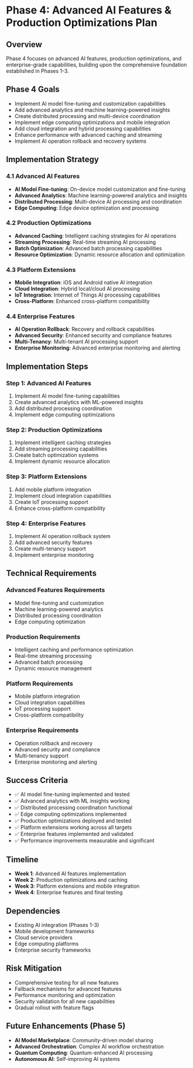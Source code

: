 # Phase 4: Advanced AI Features & Production Optimizations Plan

## Overview
Phase 4 focuses on advanced AI features, production optimizations, and enterprise-grade capabilities, building upon the comprehensive foundation established in Phases 1-3.

## Phase 4 Goals
- Implement AI model fine-tuning and customization capabilities
- Add advanced analytics and machine learning-powered insights
- Create distributed processing and multi-device coordination
- Implement edge computing optimizations and mobile integration
- Add cloud integration and hybrid processing capabilities
- Enhance performance with advanced caching and streaming
- Implement AI operation rollback and recovery systems

## Implementation Strategy

### 4.1 Advanced AI Features
- **AI Model Fine-tuning**: On-device model customization and fine-tuning
- **Advanced Analytics**: Machine learning-powered analytics and insights
- **Distributed Processing**: Multi-device AI processing and coordination
- **Edge Computing**: Edge device optimization and processing

### 4.2 Production Optimizations
- **Advanced Caching**: Intelligent caching strategies for AI operations
- **Streaming Processing**: Real-time streaming AI processing
- **Batch Optimization**: Advanced batch processing capabilities
- **Resource Optimization**: Dynamic resource allocation and optimization

### 4.3 Platform Extensions
- **Mobile Integration**: iOS and Android native AI integration
- **Cloud Integration**: Hybrid local/cloud AI processing
- **IoT Integration**: Internet of Things AI processing capabilities
- **Cross-Platform**: Enhanced cross-platform compatibility

### 4.4 Enterprise Features
- **AI Operation Rollback**: Recovery and rollback capabilities
- **Advanced Security**: Enhanced security and compliance features
- **Multi-Tenancy**: Multi-tenant AI processing support
- **Enterprise Monitoring**: Advanced enterprise monitoring and alerting

## Implementation Steps

### Step 1: Advanced AI Features
1. Implement AI model fine-tuning capabilities
2. Create advanced analytics with ML-powered insights
3. Add distributed processing coordination
4. Implement edge computing optimizations

### Step 2: Production Optimizations
1. Implement intelligent caching strategies
2. Add streaming processing capabilities
3. Create batch optimization systems
4. Implement dynamic resource allocation

### Step 3: Platform Extensions
1. Add mobile platform integration
2. Implement cloud integration capabilities
3. Create IoT processing support
4. Enhance cross-platform compatibility

### Step 4: Enterprise Features
1. Implement AI operation rollback system
2. Add advanced security features
3. Create multi-tenancy support
4. Implement enterprise monitoring

## Technical Requirements

### Advanced Features Requirements
- Model fine-tuning and customization
- Machine learning-powered analytics
- Distributed processing coordination
- Edge computing optimization

### Production Requirements
- Intelligent caching and performance optimization
- Real-time streaming processing
- Advanced batch processing
- Dynamic resource management

### Platform Requirements
- Mobile platform integration
- Cloud integration capabilities
- IoT processing support
- Cross-platform compatibility

### Enterprise Requirements
- Operation rollback and recovery
- Advanced security and compliance
- Multi-tenancy support
- Enterprise monitoring and alerting

## Success Criteria
- ✅ AI model fine-tuning implemented and tested
- ✅ Advanced analytics with ML insights working
- ✅ Distributed processing coordination functional
- ✅ Edge computing optimizations implemented
- ✅ Production optimizations deployed and tested
- ✅ Platform extensions working across all targets
- ✅ Enterprise features implemented and validated
- ✅ Performance improvements measurable and significant

## Timeline
- **Week 1**: Advanced AI features implementation
- **Week 2**: Production optimizations and caching
- **Week 3**: Platform extensions and mobile integration
- **Week 4**: Enterprise features and final testing

## Dependencies
- Existing AI integration (Phases 1-3)
- Mobile development frameworks
- Cloud service providers
- Edge computing platforms
- Enterprise security frameworks

## Risk Mitigation
- Comprehensive testing for all new features
- Fallback mechanisms for advanced features
- Performance monitoring and optimization
- Security validation for all new capabilities
- Gradual rollout with feature flags

## Future Enhancements (Phase 5)
- **AI Model Marketplace**: Community-driven model sharing
- **Advanced Orchestration**: Complex AI workflow orchestration
- **Quantum Computing**: Quantum-enhanced AI processing
- **Autonomous AI**: Self-improving AI systems
